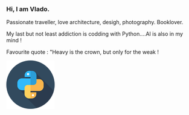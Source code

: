 ### Hi, I am Vlado.

Passionate traveller, love architecture, desigh, photography. Booklover. 

My last but not least addiction is codding with Python....AI is also in my mind !

Favourite quote : "Heavy is the crown, but only for the weak !

![alt text](https://github.com/vladodyanov/python/blob/main/423066.png)









